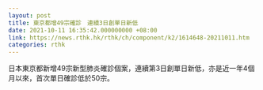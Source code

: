 ```yaml
---
layout: post
title: 東京都增49宗確診　連續3日創單日新低
date: 2021-10-11 16:35:42.000000000 +08:00
link: https://news.rthk.hk/rthk/ch/component/k2/1614648-20211011.htm
categories: rthk
---
```


日本東京都新增49宗新型肺炎確診個案，連續第3日創單日新低，亦是近一年4個月以來，首次單日確診低於50宗。
